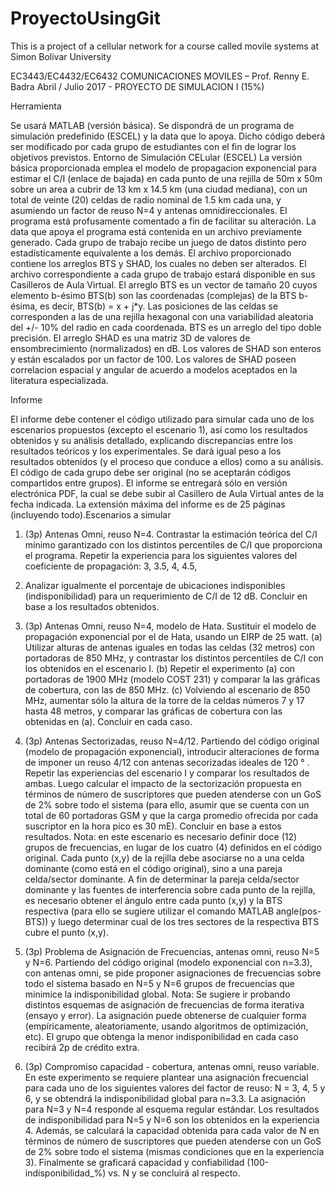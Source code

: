# ProyectoUsingGit
This is a project of a cellular network for a course called movile systems at Simon Bolivar University

EC3443/EC4432/EC6432 COMUNICACIONES MOVILES – Prof. Renny E. Badra
Abril / Julio 2017 - PROYECTO DE SIMULACION I (15%)

Herramienta

Se usará MATLAB (versión básica). Se dispondrá de un programa de simulación predefinido
(ESCEL) y la data que lo apoya. Dicho código deberá ser modificado por cada grupo de
estudiantes con el fin de lograr los objetivos previstos.
Entorno de Simulación CELular (ESCEL)
La versión básica proporcionada emplea el modelo de propagacion exponencial para estimar
el C/I (enlace de bajada) en cada punto de una rejilla de 50m x 50m sobre un area a cubrir de
13 km x 14.5 km (una ciudad mediana), con un total de veinte (20) celdas de radio nominal
de 1.5 km cada una, y asumiendo un factor de reuso N=4 y antenas omnidireccionales. El
programa está profusamente comentado a fin de facilitar su alteración.
La data que apoya el programa está contenida en un archivo previamente generado. Cada
grupo de trabajo recibe un juego de datos distinto pero estadísticamente equivalente a los
demás. El archivo proporcionado contiene los arreglos BTS y SHAD, los cuales no deben ser
alterados. El archivo correspondiente a cada grupo de trabajo estará disponible en sus
Casilleros de Aula Virtual.
El arreglo BTS es un vector de tamaño 20 cuyos elemento b-ésimo BTS(b) son las
coordenadas (complejas) de la BTS b-ésima, es decir, BTS(b) = x + j*y. Las posiciones de
las celdas se corresponden a las de una rejilla hexagonal con una variabilidad aleatoria del
+/- 10% del radio en cada coordenada. BTS es un arreglo del tipo doble precisión.
El arreglo SHAD es una matriz 3D de valores de ensombrecimiento (normalizados) en dB.
Los valores de SHAD son enteros y están escalados por un factor de 100. Los valores de
SHAD poseen correlacion espacial y angular de acuerdo a modelos aceptados en la literatura
especializada.

Informe

El informe debe contener el código utilizado para simular cada uno de los escenarios
propuestos (excepto el escenario 1), así como los resultados obtenidos y su análisis
detallado, explicando discrepancias entre los resultados teóricos y los experimentales. Se
dará igual peso a los resultados obtenidos (y el proceso que conduce a ellos) como a su
análisis. El código de cada grupo debe ser original (no se aceptarán códigos compartidos
entre grupos).
El informe se entregará sólo en versión electrónica PDF, la cual se debe subir al Casillero de
Aula Virtual antes de la fecha indicada. La extensión máxima del informe es de 25 páginas
(incluyendo todo).Escenarios a simular

1. (3p) Antenas Omni, reuso N=4. Contrastar la estimación teórica del C/I mínimo
garantizado con los distintos percentiles de C/I que proporciona el programa. Repetir
la experiencia para los siguientes valores del coeficiente de propagación: 3, 3.5, 4, 4.5,
5. Analizar igualmente el porcentaje de ubicaciones indisponibles (indisponibilidad)
para un requerimiento de C/I de 12 dB. Concluir en base a los resultados obtenidos.

2. (3p) Antenas Omni, reuso N=4, modelo de Hata. Sustituir el modelo de propagación
exponencial por el de Hata, usando un EIRP de 25 watt. (a) Utilizar alturas de antenas
iguales en todas las celdas (32 metros) con portadoras de 850 MHz, y contrastar los
distintos percentiles de C/I con los obtenidos en el escenario I. (b) Repetir el
experimento (a) con portadoras de 1900 MHz (modelo COST 231) y comparar la las
gráficas de cobertura, con las de 850 MHz. (c) Volviendo al escenario de 850 MHz,
aumentar sólo la altura de la torre de la celdas números 7 y 17 hasta 48 metros, y
comparar las gráficas de cobertura con las obtenidas en (a). Concluir en cada caso.

3. (3p) Antenas Sectorizadas, reuso N=4/12. Partiendo del código original (modelo de
propagación exponencial), introducir alteraciones de forma de imponer un reuso 4/12
con antenas secorizadas ideales de 120 ° . Repetir las experiencias del escenario I y
comparar los resultados de ambas. Luego calcular el impacto de la sectorización
propuesta en términos de número de suscriptores que pueden atenderse con un GoS
de 2% sobre todo el sistema (para ello, asumir que se cuenta con un total de 60
portadoras GSM y que la carga promedio ofrecida por cada suscriptor en la hora pico
es 30 mE). Concluir en base a estos resultados. Nota: en este escenario es necesario
definir doce (12) grupos de frecuencias, en lugar de los cuatro (4) definidos en el
código original. Cada punto (x,y) de la rejilla debe asociarse no a una celda dominante
(como está en el código original), sino a una pareja celda/sector dominante. A fin de
determinar la pareja celda/sector dominante y las fuentes de interferencia sobre cada
punto de la rejilla, es necesario obtener el ángulo entre cada punto (x,y) y la BTS
respectiva (para ello se sugiere utilizar el comando MATLAB angle(pos-BTS)) y
luego determinar cual de los tres sectores de la respectiva BTS cubre el punto (x,y).

4. (3p) Problema de Asignación de Frecuencias, antenas omni, reuso N=5 y N=6.
Partiendo del código original (modelo exponencial con n=3.3), con antenas omni, se
pide proponer asignaciones de frecuencias sobre todo el sistema basado en N=5 y
N=6 grupos de frecuencias que minimice la indisponibilidad global. Nota: Se sugiere ir
probando distintos esquemas de asignación de frecuencias de forma iterativa (ensayo
y error). La asignación puede obtenerse de cualquier forma (empíricamente,
aleatoriamente, usando algoritmos de optimización, etc). El grupo que obtenga la
menor indisponibilidad en cada caso recibirá 2p de crédito extra.

5. (3p) Compromiso capacidad - cobertura, antenas omni, reuso variable. En este
experimento se requiere plantear una asignación frecuencial para cada uno de los
siguientes valores del factor de reuso: N = 3, 4, 5 y 6, y se obtendrá la indisponibilidad
global para n=3.3. La asignación para N=3 y N=4 responde al esquema regular
estándar. Los resultados de indisponibilidad para N=5 y N=6 son los obtenidos en la
experiencia 4. Además, se calculará la capacidad obtenida para cada valor de N en
términos de número de suscriptores que pueden atenderse con un GoS de 2% sobre
todo el sistema (mismas condiciones que en la experiencia 3). Finalmente se graficará
capacidad y confiabilidad (100-indisponibilidad_%) vs. N y se concluirá al respecto.
